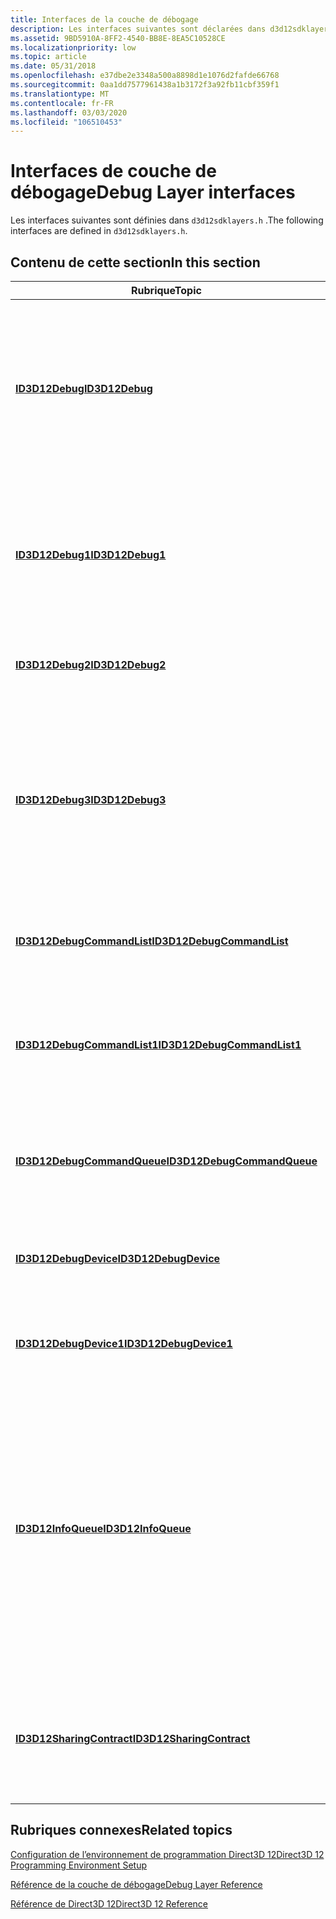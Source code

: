 ```yaml
---
title: Interfaces de la couche de débogage
description: Les interfaces suivantes sont déclarées dans d3d12sdklayers. h.
ms.assetid: 9BD5910A-8FF2-4540-BB8E-8EA5C10528CE
ms.localizationpriority: low
ms.topic: article
ms.date: 05/31/2018
ms.openlocfilehash: e37dbe2e3348a500a8898d1e1076d2fafde66768
ms.sourcegitcommit: 0aa1dd7577961438a1b3172f3a92fb11cbf359f1
ms.translationtype: MT
ms.contentlocale: fr-FR
ms.lasthandoff: 03/03/2020
ms.locfileid: "106510453"
---
```

# <a name="debug-layer-interfaces"></a><span data-ttu-id="f1594-103">Interfaces de couche de débogage</span><span class="sxs-lookup"><span data-stu-id="f1594-103">Debug Layer interfaces</span></span>

<span data-ttu-id="f1594-104">Les interfaces suivantes sont définies dans `d3d12sdklayers.h` .</span><span class="sxs-lookup"><span data-stu-id="f1594-104">The following interfaces are defined in `d3d12sdklayers.h`.</span></span>

## <a name="in-this-section"></a><span data-ttu-id="f1594-105">Contenu de cette section</span><span class="sxs-lookup"><span data-stu-id="f1594-105">In this section</span></span>

| <span data-ttu-id="f1594-106">Rubrique</span><span class="sxs-lookup"><span data-stu-id="f1594-106">Topic</span></span> | <span data-ttu-id="f1594-107">Description</span><span class="sxs-lookup"><span data-stu-id="f1594-107">Description</span></span> |
|-|-|
| [<span data-ttu-id="f1594-108">**ID3D12Debug**</span><span class="sxs-lookup"><span data-stu-id="f1594-108">**ID3D12Debug**</span></span>](/windows/desktop/api/d3d12sdklayers/nn-d3d12sdklayers-id3d12debug) | <span data-ttu-id="f1594-109">Une interface de débogage contrôle les paramètres de débogage et valide l’état du pipeline.</span><span class="sxs-lookup"><span data-stu-id="f1594-109">A debug interface controls debug settings and validates pipeline state.</span></span> <span data-ttu-id="f1594-110">Elle ne peut être utilisée que si la couche de débogage est activée.</span><span class="sxs-lookup"><span data-stu-id="f1594-110">It can only be used if the debug layer is turned on.</span></span> |
| [<span data-ttu-id="f1594-111">**ID3D12Debug1**</span><span class="sxs-lookup"><span data-stu-id="f1594-111">**ID3D12Debug1**</span></span>](/windows/desktop/api/d3d12sdklayers/nn-d3d12sdklayers-id3d12debug1) | <span data-ttu-id="f1594-112">Ajoute la validation basée sur GPU et la synchronisation de la file d’attente de commandes dépendante à la couche de débogage.</span><span class="sxs-lookup"><span data-stu-id="f1594-112">Adds GPU-based validation and Dependent Command Queue Synchronization to the debug layer.</span></span> |
| [<span data-ttu-id="f1594-113">**ID3D12Debug2**</span><span class="sxs-lookup"><span data-stu-id="f1594-113">**ID3D12Debug2**</span></span>](/windows/desktop/api/D3D12sdklayers/nn-d3d12sdklayers-id3d12debug2) | <span data-ttu-id="f1594-114">Ajoute des niveaux configurables de GPU-Based validation.</span><span class="sxs-lookup"><span data-stu-id="f1594-114">Adds configurable levels of GPU-Based Validation.</span></span> |
| [<span data-ttu-id="f1594-115">**ID3D12Debug3**</span><span class="sxs-lookup"><span data-stu-id="f1594-115">**ID3D12Debug3**</span></span>](/windows/desktop/api/D3D12sdklayers/nn-d3d12sdklayers-id3d12debug3) | <span data-ttu-id="f1594-116">Ajoute à la couche de débogage la validation basée sur GPU, à la synchronisation de la file d’attente des commandes dépendante et aux niveaux configurables de validation basée sur GPU.</span><span class="sxs-lookup"><span data-stu-id="f1594-116">Adds to the debug layer GPU-based validation, Dependent Command Queue Synchronization, and configurable levels of GPU-based validation.</span></span> |
| [<span data-ttu-id="f1594-117">**ID3D12DebugCommandList**</span><span class="sxs-lookup"><span data-stu-id="f1594-117">**ID3D12DebugCommandList**</span></span>](/windows/desktop/api/d3d12sdklayers/nn-d3d12sdklayers-id3d12debugcommandlist) | <span data-ttu-id="f1594-118">Fournit des méthodes pour surveiller et déboguer une liste de commandes.</span><span class="sxs-lookup"><span data-stu-id="f1594-118">Provides methods to monitor and debug a command list.</span></span> |
| [<span data-ttu-id="f1594-119">**ID3D12DebugCommandList1**</span><span class="sxs-lookup"><span data-stu-id="f1594-119">**ID3D12DebugCommandList1**</span></span>](/windows/desktop/api/d3d12sdklayers/nn-d3d12sdklayers-id3d12debugcommandlist1) | <span data-ttu-id="f1594-120">Cette interface permet de modifier les paramètres de couche de débogage de la liste de commandes supplémentaires.</span><span class="sxs-lookup"><span data-stu-id="f1594-120">This interface enables modification of additional command list debug layer settings.</span></span> |
| [<span data-ttu-id="f1594-121">**ID3D12DebugCommandQueue**</span><span class="sxs-lookup"><span data-stu-id="f1594-121">**ID3D12DebugCommandQueue**</span></span>](/windows/desktop/api/d3d12sdklayers/nn-d3d12sdklayers-id3d12debugcommandqueue) | <span data-ttu-id="f1594-122">Fournit des méthodes pour surveiller et déboguer une file d’attente de commandes.</span><span class="sxs-lookup"><span data-stu-id="f1594-122">Provides methods to monitor and debug a command queue.</span></span> |
| [<span data-ttu-id="f1594-123">**ID3D12DebugDevice**</span><span class="sxs-lookup"><span data-stu-id="f1594-123">**ID3D12DebugDevice**</span></span>](/windows/desktop/api/d3d12sdklayers/nn-d3d12sdklayers-id3d12debugdevice) | <span data-ttu-id="f1594-124">Cette interface représente un périphérique graphique pour le débogage.</span><span class="sxs-lookup"><span data-stu-id="f1594-124">This interface represents a graphics device for debugging.</span></span> |
| [<span data-ttu-id="f1594-125">**ID3D12DebugDevice1**</span><span class="sxs-lookup"><span data-stu-id="f1594-125">**ID3D12DebugDevice1**</span></span>](/windows/desktop/api/d3d12sdklayers/nn-d3d12sdklayers-id3d12debugdevice1) | <span data-ttu-id="f1594-126">Spécifie les paramètres de la couche de débogage au niveau de l’appareil.</span><span class="sxs-lookup"><span data-stu-id="f1594-126">Specifies device-wide debug layer settings.</span></span> |
| [<span data-ttu-id="f1594-127">**ID3D12InfoQueue**</span><span class="sxs-lookup"><span data-stu-id="f1594-127">**ID3D12InfoQueue**</span></span>](/windows/desktop/api/d3d12sdklayers/nn-d3d12sdklayers-id3d12infoqueue) | <span data-ttu-id="f1594-128">Une interface d’informations de file d’attente stocke, récupère et filtre les messages de débogage.</span><span class="sxs-lookup"><span data-stu-id="f1594-128">An information-queue interface stores, retrieves, and filters debug messages.</span></span> <span data-ttu-id="f1594-129">La file d’attente se compose d’une file d’attente de messages, d’une pile de filtres de stockage facultative et d’une pile de filtres de récupération facultative.</span><span class="sxs-lookup"><span data-stu-id="f1594-129">The queue consists of a message queue, an optional storage filter stack, and a optional retrieval filter stack.</span></span> |
| [<span data-ttu-id="f1594-130">**ID3D12SharingContract**</span><span class="sxs-lookup"><span data-stu-id="f1594-130">**ID3D12SharingContract**</span></span>](/windows/desktop/api/d3d12sdklayers/nn-d3d12sdklayers-id3d12sharingcontract) | <span data-ttu-id="f1594-131">Partie d’un contrat entre les couches de diagnostic D3D11On12 et les outils de diagnostic graphique.</span><span class="sxs-lookup"><span data-stu-id="f1594-131">Part of a contract between D3D11On12 diagnostic layers and graphics diagnostics tools.</span></span> |

## <a name="related-topics"></a><span data-ttu-id="f1594-132">Rubriques connexes</span><span class="sxs-lookup"><span data-stu-id="f1594-132">Related topics</span></span>

<dl> <dt>

[<span data-ttu-id="f1594-133">Configuration de l’environnement de programmation Direct3D 12</span><span class="sxs-lookup"><span data-stu-id="f1594-133">Direct3D 12 Programming Environment Setup</span></span>](directx-12-programming-environment-set-up.md)
</dt> <dt>

[<span data-ttu-id="f1594-134">Référence de la couche de débogage</span><span class="sxs-lookup"><span data-stu-id="f1594-134">Debug Layer Reference</span></span>](direct3d-12-sdklayers-reference.md)
</dt> <dt>

[<span data-ttu-id="f1594-135">Référence de Direct3D 12</span><span class="sxs-lookup"><span data-stu-id="f1594-135">Direct3D 12 Reference</span></span>](direct3d-12-reference.md)
</dt> </dl>